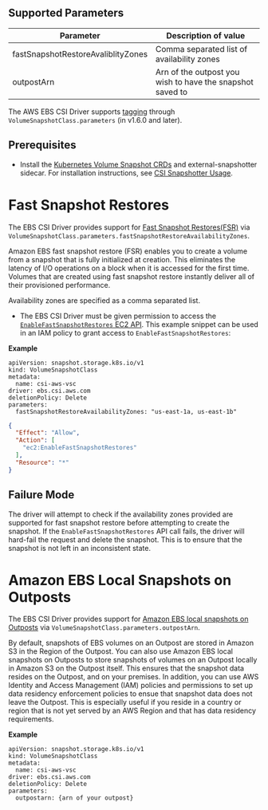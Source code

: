 ## Supported Parameters
| Parameter                          | Description of value                                      |
|------------------------------------|-----------------------------------------------------------|
| fastSnapshotRestoreAvaliblityZones | Comma separated list of availability zones                |
| outpostArn                         | Arn of the outpost you wish to have the snapshot saved to | 

The AWS EBS CSI Driver supports [tagging](tagging.md) through `VolumeSnapshotClass.parameters` (in v1.6.0 and later). 
## Prerequisites

- Install the [Kubernetes Volume Snapshot CRDs](https://github.com/kubernetes-csi/external-snapshotter/tree/master/client/config/crd) and external-snapshotter sidecar. For installation instructions, see [CSI Snapshotter Usage](https://github.com/kubernetes-csi/external-snapshotter#usage).

# Fast Snapshot Restores

The EBS CSI Driver provides support for [Fast Snapshot Restores(FSR)](https://docs.aws.amazon.com/AWSEC2/latest/UserGuide/ebs-fast-snapshot-restore.html) via `VolumeSnapshotClass.parameters.fastSnapshotRestoreAvailabilityZones`.

Amazon EBS fast snapshot restore (FSR) enables you to create a volume from a snapshot that is fully initialized at creation. This eliminates the latency of I/O operations on a block when it is accessed for the first time. Volumes that are created using fast snapshot restore instantly deliver all of their provisioned performance.

Availability zones are specified as a comma separated list.

- The EBS CSI Driver must be given permission to access the [`EnableFastSnapshotRestores` EC2 API](https://docs.aws.amazon.com/AWSEC2/latest/APIReference/API_EnableFastSnapshotRestores.html). This example snippet can be used in an IAM policy to grant access to `EnableFastSnapshotRestores`:

**Example**
```
apiVersion: snapshot.storage.k8s.io/v1
kind: VolumeSnapshotClass
metadata:
  name: csi-aws-vsc
driver: ebs.csi.aws.com
deletionPolicy: Delete
parameters:
  fastSnapshotRestoreAvailabilityZones: "us-east-1a, us-east-1b"
```

```json
{
  "Effect": "Allow",
  "Action": [
    "ec2:EnableFastSnapshotRestores"
  ],
  "Resource": "*"
}
```

## Failure Mode 

The driver will attempt to check if the availability zones provided are supported for fast snapshot restore before attempting to create the snapshot. If the `EnableFastSnapshotRestores` API call fails, the driver will hard-fail the request and delete the snapshot. This is to ensure that the snapshot is not left in an inconsistent state.


# Amazon EBS Local Snapshots on Outposts

The EBS CSI Driver provides support for [Amazon EBS local snapshots on Outposts](https://docs.aws.amazon.com/ebs/latest/userguide/snapshots-outposts.html) via `VolumeSnapshotClass.parameters.outpostArn`.

By default, snapshots of EBS volumes on an Outpost are stored in Amazon S3 in the Region of the Outpost. You can also use Amazon EBS local snapshots on Outposts to store snapshots of volumes on an Outpost locally in Amazon S3 on the Outpost itself. This ensures that the snapshot data resides on the Outpost, and on your premises. In addition, you can use AWS Identity and Access Management (IAM) policies and permissions to set up data residency enforcement policies to ensue that snapshot data does not leave the Outpost. This is especially useful if you reside in a country or region that is not yet served by an AWS Region and that has data residency requirements.


**Example**
```
apiVersion: snapshot.storage.k8s.io/v1
kind: VolumeSnapshotClass
metadata:
  name: csi-aws-vsc
driver: ebs.csi.aws.com
deletionPolicy: Delete
parameters:
  outpostarn: {arn of your outpost}
```
